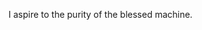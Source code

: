 I aspire to the purity of the blessed machine.
<!---
njoytoy/njoytoy is a ✨ special ✨ repository because its `README.md` (this file) appears on your GitHub profile.
You can click the Preview link to take a look at your changes.
--->
